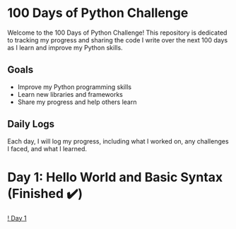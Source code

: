 # 100 Days of Python Challenge

Welcome to the 100 Days of Python Challenge! This repository is dedicated to tracking my progress and sharing the code I write over the next 100 days as I learn and improve my Python skills.

## Goals

- Improve my Python programming skills
- Learn new libraries and frameworks
- Share my progress and help others learn

## Daily Logs

Each day, I will log my progress, including what I worked on, any challenges I faced, and what I learned. 

# Day 1: Hello World and Basic Syntax (Finished ✔️)
[! Day 1](https://github.com/JohnDev19/100-days-of-Python/tree/main/Day%201)
